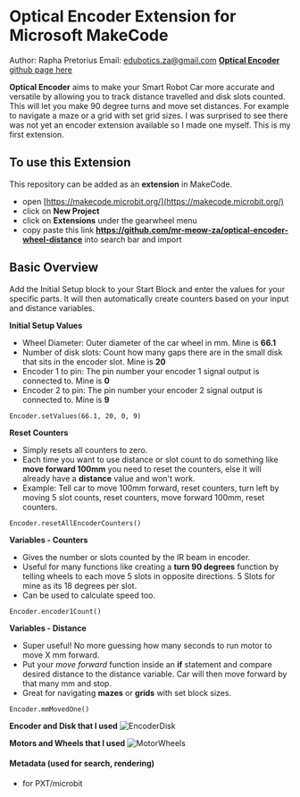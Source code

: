 # Optical Encoder Extension for Microsoft MakeCode
Author: Rapha Pretorius
Email: edubotics.za@gmail.com
[**Optical Encoder** github page here](https://mr-meow-za.github.io/optical-encoder-wheel-distance/)

**Optical Encoder** aims to make your Smart Robot Car more accurate and versatile by allowing you to track distance travelled and disk slots counted. This will let you make 90 degree turns and move set distances. For example to navigate a maze or a grid with set grid sizes. I was surprised to see there was not yet an encoder extension available so I made one myself. This is my first extension.


## To use this Extension

This repository can be added as an **extension** in MakeCode.

* open [https://makecode.microbit.org/](https://makecode.microbit.org/)
* click on **New Project**
* click on **Extensions** under the gearwheel menu
* copy paste this link **https://github.com/mr-meow-za/optical-encoder-wheel-distance** into search bar and import

## Basic Overview

Add the Initial Setup block to your Start Block and enter the values for your specific parts. It will then automatically create counters based on your input and distance variables.

**Initial Setup Values**
* Wheel Diameter: Outer diameter of the car wheel in mm. Mine is **66.1**
* Number of disk slots: Count how many gaps there are in the small disk that sits in the encoder slot. Mine is **20**
* Encoder 1 to pin: The pin number your encoder 1 signal output is connected to. Mine is **0**
* Encoder 2 to pin: The pin number your encoder 2 signal output is connected to. Mine is **9**
```blocks
Encoder.setValues(66.1, 20, 0, 9)
```


**Reset Counters**
* Simply resets all counters to zero. 
* Each time you want to use distance or slot count to do something like **move forward 100mm** you need to reset the counters, else it will already have a **distance** value and won't work.
* Example: Tell car to move 100mm forward, reset counters, turn left by moving 5 slot counts, reset counters, move forward 100mm, reset counters. 
```blocks
Encoder.resetAllEncoderCounters()
```


**Variables - Counters**
* Gives the number or slots counted by the IR beam in encoder.
* Useful for many functions like creating a **turn 90 degrees** function by telling wheels to each move 5 slots in opposite directions. 5 Slots for mine as its 18 degrees per slot.
* Can be used to calculate speed too.
```blocks
Encoder.encoder1Count()
```


**Variables - Distance**
* Super useful! No more guessing how many seconds to run motor to move X mm forward.
* Put your *move forward* function inside an **if** statement and compare desired distance to the distance variable. Car will then move forward by that many mm and stop.
* Great for navigating **mazes** or **grids** with set block sizes.
```blocks
Encoder.mmMovedOne()
```

**Encoder and Disk that I used**
![EncoderDisk](https://doc-14-7o-docs.googleusercontent.com/docs/securesc/tru6j1ml33fnc4gfjhcoal1ot45h7mu0/6ccuo0tffdqd9j83d44hr0h5javk6du5/1658003400000/01414373054099562668/01414373054099562668/1sJEuvnPUS-DFJ5HDMr3KX5jpL364-LjD?e=download&ax=ACxEAsb3geLXlx-MbAQWpCAvV--oqIfJj6sA0F6BtPkiTMoTDuK8IhchdsRUhawnACHL9IrDTv3CrGhDFIT2Kft_WhMyUseslHWXz4yJmx0uHD_Hl6NMWZR_qTq5rKJDy821TcV0aRvB0nig6ysgsmuUZJWB2NbcBNgIpZ_y0H1kkZlmxcSauxqZ0GjLa0xzbYzv_vaK9PjHf2YO3VdoAz7qMOpLzWYch6ORdYSNp27wed4mSgnHb8UGmYi6lbGHKf-DTmrKHIZ2s8euswpLm1JkHxH5Zb0BpyfjaVtCxBR8r4Nu0gfRNT6A1mk_9daHkUJ3AIScK58gmrNtLcV_LKsOCIOPm3ItkgLG5vPZIsEyTa0gaV3RiU4UtassvSqlEiMsKftP_-9P20abB_fhE8mNRCWFRqSrWFKAxE6aJ2_2JKqZ4PCWqwrOm5s-Sg-Y4LTeHlo71ZsSii5Jk5iyuU7hE2nS9mJYAp6SvuJYBsYxMg9AzTzau-5no-9ROTyoVk6pBfx_52uLvAuNlSFsRhyKuTMU47VFPRkVPhEqbu5z3o225tnULOuYANtlbw5890zgrj2ma34phADwaCfPG0u0KYX3OZx6DlOK7cWU5nyNSx7hwa5qtVLMHj2MtcfhSXE-_h3LkUtnRe05nPoDcemxu8Jue2WXlQID8DyqoGshrS4k5K3PQvoc5t1pMbnbckD0Y35VNWc1x-6OSqlqM0_4ZKWPtrh2OaMFo4ZFzqxjW3egT9Hl36ZQii1J8WotZmTwJgzn5xVH7rrC7mm8eSZOGMW4X1DcKhMZr8pqaBFTQTK3d2sLrzcTq9xwyhZMcaKLQZQ1kyfoG5lIgJdl1_gIxlKZnTIvmYyiCBDIHNBNuDNeFlBxXdvm52bB4zY9FMcYhw&uuid=5d4f7e48-4c3a-4a4f-9654-80e66b050f9b&authuser=0)


**Motors and Wheels that I used**
![MotorWheels](https://doc-14-7o-docs.googleusercontent.com/docs/securesc/tru6j1ml33fnc4gfjhcoal1ot45h7mu0/vv0jr3ossl6ctl2no5ai5t1kfro3hvhq/1658003325000/01414373054099562668/01414373054099562668/1jckF42cG6JdyERGmcWotfZFQkNcqk3ti?e=download&ax=ACxEAsacSWjObXKtvAaEsKRYBWzBacuehoNBEWoP9iuxfZaoq_pgz1eHJZLtIVvkrUV0ASrSqHYzZlRAG_tD18YZ9ntl32XZ5NBkoC7WRpCtAX3mA8mQFCZQrw9JbV8Rvoe0MlP3Ay6SBg_jLsvKbtjeQtgoA4hf492dW2wFk46psdWg4h9b-PKh8FU27WahIKtOGmUTghVu5ZvDJS7BxrRY3LqstcUSy8V9tkukmZLANi9Jq0g9HYYFTX41pS71MVdYP6Y1eAZh_NC0sN35Gbw3Ih3whGo2wlyCGmS-8Q3epNmKea_87ZJMBMPMaUEY86QU0jDdX2U_kMPv1vj75JMzfav9puoWHdwS9XzcIVVlFG4led_vJl0DhgG0uhjyzVlq3oNaHIsik0BMw2bUzrMW_kY-sf93rrI0dCiWN_pEasJ0h8360M2CB1hIKGpoEBgC9zsbhebPM_GLbVtoBypRfNEgynxnJtHcwV2NuTU6p_dT3BOHXvMkADJSmg6519n-gxCzt_0VOYmYPuxfEKckLQ8ij1vFWg87LwZzo2uLFqmM6dcpdMc9mya368WdH0EY9Pa2hNL2K6Z03Lj6rYkWLYQmgYW8HogZ0G_RbrzWNwVus3vzLq0OVUZGWZOOxYX9_A31-DijJBG-nGF7R0GkjZ0iLaeSU8ZgPrMjAqPiilQEnOXHj8ZAlOG_yTGvMghRq1uKwi94dxA1NjCaW3MB6XRhxrExcaoT9Zn0i6gAri3M8QbvZofZ2bgdykpuvzeKputptkrhht1CGXQPhWnfEsFIZzmGX4nvumks25HjPrS2tlxoAb8Bu9ngZ1EqfSDf_1YERcwmrVDcoQrEwzG360WslErsticfM28uEesS636O2FEU8cL4zj6gthBYEMC7PA&uuid=bc1e07da-279b-4069-b2c6-cf91bd239fb3&authuser=0&nonce=5psdnsklsuu3q&user=01414373054099562668&hash=gjbqvgk1hr3fc75p6pd1uiarj5qeth7n)



#### Metadata (used for search, rendering)

* for PXT/microbit
<script src="https://makecode.com/gh-pages-embed.js"></script><script>makeCodeRender("{{ site.makecode.home_url }}", "{{ site.github.owner_name }}/{{ site.github.repository_name }}");</script>
